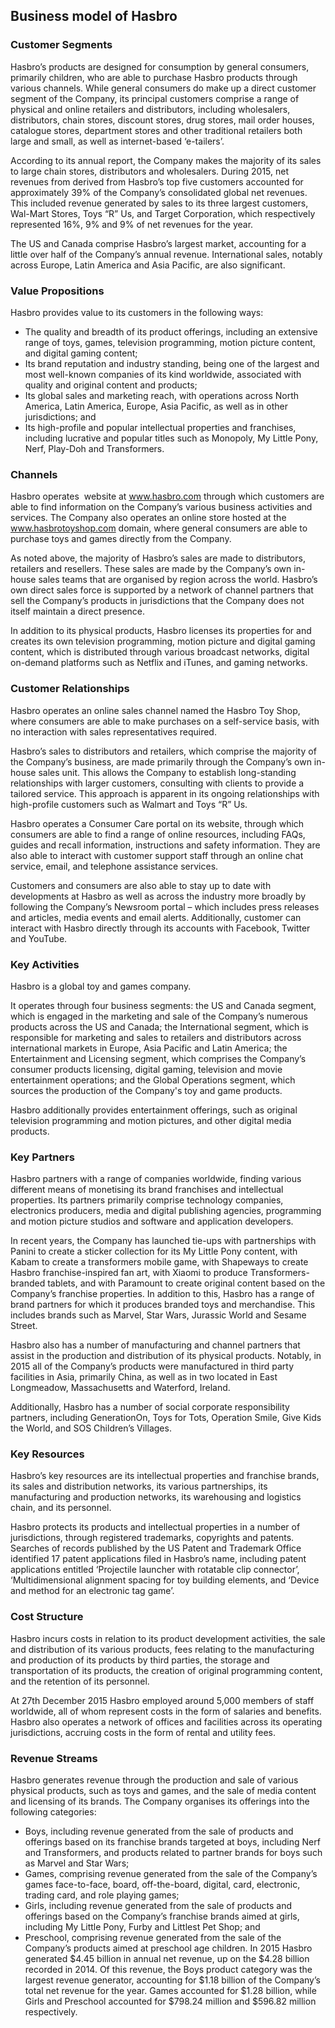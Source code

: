 Business model of Hasbro
------------------------

 ### Customer Segments

 Hasbro’s products are designed for consumption by general consumers, primarily children, who are able to purchase Hasbro products through various channels. While general consumers do make up a direct customer segment of the Company, its principal customers comprise a range of physical and online retailers and distributors, including wholesalers, distributors, chain stores, discount stores, drug stores, mail order houses, catalogue stores, department stores and other traditional retailers both large and small, as well as internet-based ‘e-tailers’.

 According to its annual report, the Company makes the majority of its sales to large chain stores, distributors and wholesalers. During 2015, net revenues from derived from Hasbro’s top five customers accounted for approximately 39% of the Company’s consolidated global net revenues. This included revenue generated by sales to its three largest customers, Wal-Mart Stores, Toys “R” Us, and Target Corporation, which respectively represented 16%, 9% and 9% of net revenues for the year.

 The US and Canada comprise Hasbro’s largest market, accounting for a little over half of the Company’s annual revenue. International sales, notably across Europe, Latin America and Asia Pacific, are also significant.

 ### Value Propositions

 Hasbro provides value to its customers in the following ways:

  * The quality and breadth of its product offerings, including an extensive range of toys, games, television programming, motion picture content, and digital gaming content;
 * Its brand reputation and industry standing, being one of the largest and most well-known companies of its kind worldwide, associated with quality and original content and products;
 * Its global sales and marketing reach, with operations across North America, Latin America, Europe, Asia Pacific, as well as in other jurisdictions; and
 * Its high-profile and popular intellectual properties and franchises, including lucrative and popular titles such as Monopoly, My Little Pony, Nerf, Play-Doh and Transformers.
  ### Channels

 Hasbro operates  website at www.hasbro.com through which customers are able to find information on the Company’s various business activities and services. The Company also operates an online store hosted at the www.hasbrotoyshop.com domain, where general consumers are able to purchase toys and games directly from the Company.

 As noted above, the majority of Hasbro’s sales are made to distributors, retailers and resellers. These sales are made by the Company’s own in-house sales teams that are organised by region across the world. Hasbro’s own direct sales force is supported by a network of channel partners that sell the Company’s products in jurisdictions that the Company does not itself maintain a direct presence.

 In addition to its physical products, Hasbro licenses its properties for and creates its own television programming, motion picture and digital gaming content, which is distributed through various broadcast networks, digital on-demand platforms such as Netflix and iTunes, and gaming networks.

 ### Customer Relationships

 Hasbro operates an online sales channel named the Hasbro Toy Shop, where consumers are able to make purchases on a self-service basis, with no interaction with sales representatives required.

 Hasbro’s sales to distributors and retailers, which comprise the majority of the Company’s business, are made primarily through the Company’s own in-house sales unit. This allows the Company to establish long-standing relationships with larger customers, consulting with clients to provide a tailored service. This approach is apparent in its ongoing relationships with high-profile customers such as Walmart and Toys “R” Us.

 Hasbro operates a Consumer Care portal on its website, through which consumers are able to find a range of online resources, including FAQs, guides and recall information, instructions and safety information. They are also able to interact with customer support staff through an online chat service, email, and telephone assistance services.

 Customers and consumers are also able to stay up to date with developments at Hasbro as well as across the industry more broadly by following the Company’s Newsroom portal – which includes press releases and articles, media events and email alerts. Additionally, customer can interact with Hasbro directly through its accounts with Facebook, Twitter and YouTube.

 ### Key Activities

 Hasbro is a global toy and games company.

 It operates through four business segments: the US and Canada segment, which is engaged in the marketing and sale of the Company’s numerous products across the US and Canada; the International segment, which is responsible for marketing and sales to retailers and distributors across international markets in Europe, Asia Pacific and Latin America; the Entertainment and Licensing segment, which comprises the Company’s consumer products licensing, digital gaming, television and movie entertainment operations; and the Global Operations segment, which sources the production of the Company's toy and game products.

 Hasbro additionally provides entertainment offerings, such as original television programming and motion pictures, and other digital media products.

 ### Key Partners

 Hasbro partners with a range of companies worldwide, finding various different means of monetising its brand franchises and intellectual properties. Its partners primarily comprise technology companies, electronics producers, media and digital publishing agencies, programming and motion picture studios and software and application developers.

 In recent years, the Company has launched tie-ups with partnerships with Panini to create a sticker collection for its My Little Pony content, with Kabam to create a transformers mobile game, with Shapeways to create Hasbro franchise-inspired fan art, with Xiaomi to produce Transformers-branded tablets, and with Paramount to create original content based on the Company’s franchise properties. In addition to this, Hasbro has a range of brand partners for which it produces branded toys and merchandise. This includes brands such as Marvel, Star Wars, Jurassic World and Sesame Street.

 Hasbro also has a number of manufacturing and channel partners that assist in the production and distribution of its physical products. Notably, in 2015 all of the Company’s products were manufactured in third party facilities in Asia, primarily China, as well as in two located in East Longmeadow, Massachusetts and Waterford, Ireland.

 Additionally, Hasbro has a number of social corporate responsibility partners, including GenerationOn, Toys for Tots, Operation Smile, Give Kids the World, and SOS Children’s Villages.

 ### Key Resources

 Hasbro’s key resources are its intellectual properties and franchise brands, its sales and distribution networks, its various partnerships, its manufacturing and production networks, its warehousing and logistics chain, and its personnel.

 Hasbro protects its products and intellectual properties in a number of jurisdictions, through registered trademarks, copyrights and patents. Searches of records published by the US Patent and Trademark Office identified 17 patent applications filed in Hasbro’s name, including patent applications entitled ‘Projectile launcher with rotatable clip connector’, ‘Multidimensional alignment spacing for toy building elements, and ‘Device and method for an electronic tag game’.

 ### Cost Structure

 Hasbro incurs costs in relation to its product development activities, the sale and distribution of its various products, fees relating to the manufacturing and production of its products by third parties, the storage and transportation of its products, the creation of original programming content, and the retention of its personnel.

 At 27th December 2015 Hasbro employed around 5,000 members of staff worldwide, all of whom represent costs in the form of salaries and benefits. Hasbro also operates a network of offices and facilities across its operating jurisdictions, accruing costs in the form of rental and utility fees.

 ### Revenue Streams

 Hasbro generates revenue through the production and sale of various physical products, such as toys and games, and the sale of media content and licensing of its brands. The Company organises its offerings into the following categories:

  * Boys, including revenue generated from the sale of products and offerings based on its franchise brands targeted at boys, including Nerf and Transformers, and products related to partner brands for boys such as Marvel and Star Wars;
 * Games, comprising revenue generated from the sale of the Company’s games face-to-face, board, off-the-board, digital, card, electronic, trading card, and role playing games;
 * Girls, including revenue generated from the sale of products and offerings based on the Company’s franchise brands aimed at girls, including My Little Pony, Furby and Littlest Pet Shop; and
 * Preschool, comprising revenue generated from the sale of the Company’s products aimed at preschool age children.
  In 2015 Hasbro generated $4.45 billion in annual net revenue, up on the $4.28 billion recorded in 2014. Of this revenue, the Boys product category was the largest revenue generator, accounting for $1.18 billion of the Company’s total net revenue for the year. Games accounted for $1.28 billion, while Girls and Preschool accounted for $798.24 million and $596.82 million respectively.